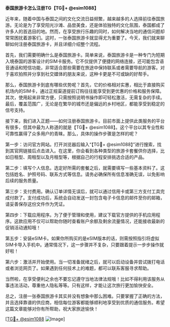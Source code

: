 **泰国旅游卡怎么注册TG【TG💪+ @esim1088】**

近年来，随着中国与泰国之间的文化交流日益频繁，越来越多的人选择前往泰国旅游。无论是为了享受阳光沙滩、品尝美食，还是体验独特的文化氛围，泰国都成了许多人的首选目的地。然而，在享受旅行乐趣的同时，如何解决当地的通信问题却常常困扰着游客们。这时，一张泰国旅游卡就显得尤为重要了。今天，我们就来聊聊如何注册泰国旅游卡，并且详细介绍整个流程。

首先，我们需要明确什么是泰国旅游卡。简单来说，泰国旅游卡是一种专门为短期入境泰国的游客设计的SIM卡服务。它不仅提供了便捷的网络连接，还可能包含语音通话和短信功能，非常适合那些需要在旅途中保持联系或者需要导航的游客。对于喜欢拍照并分享到社交媒体的朋友来说，这种卡更是不可或缺的好帮手。

那么，泰国旅游卡到底有哪些优势呢？首先，它的价格相对实惠，相比于直接购买机场内的SIM卡，通过正规渠道提前订购往往能享受到更优惠的价格和服务保障。其次，使用起来非常方便，只需按照说明书操作即可轻松激活，无需复杂的手续。最后，覆盖范围广，无论是在繁华的城市还是偏远的乡村地区，都能享受到稳定的信号支持。

接下来，我们进入正题——如何注册泰国旅游卡。目前市面上提供此类服务的平台有很多，但其中最为人称道的就是【TG💪+ @esim1088】。这个平台以其专业性和可靠性赢得了众多用户的青睐。那么，具体的操作步骤是怎样的呢？

第一步：访问官方网站。打开浏览器后输入“【TG💪+ @esim1088】”进行搜索，找到其官网链接后点击进入。在这里，你会看到各种类型的旅游卡套餐供你选择，比如日租型、周租型以及月租型等，根据自己的行程安排挑选合适的产品。

第二步：填写个人信息。选定好所需的套餐之后，就需要填写一些基本资料了。这包括姓名、护照号码、联系方式等信息。请务必确保所有信息准确无误，以免影响后续的服务质量。

第三步：支付费用。确认订单详情无误后，就可以通过信用卡或第三方支付工具完成付款了。支付成功后，系统会自动发送一封包含电子卡信息的邮件至你的邮箱，请妥善保存这份文件作为凭证。

第四步：下载应用程序。为了便于管理和使用，建议下载官方提供的手机应用程序。这款应用不仅可以帮助你随时查看账户余额及剩余流量情况，还能接收最新的促销活动通知哦！

第五步：安装eSIM卡。如果你所购买的是eSIM版本的话，则需按照指引将虚拟SIM卡导入手机中。通常情况下，这一步骤并不复杂，只要跟着提示一步步操作就好啦！

第六步：激活并开始使用。当一切准备就绪之后，就可以启动设备并尝试拨打电话或者浏览网页了。如果遇到任何技术上的难题，都可以联系客服寻求帮助。

当然啦，在享受便利之余也不要忘记遵守当地法律法规哦！比如不得利用该服务从事违法活动，尊重他人隐私等等。只有这样，才能让这次旅行更加愉快安全。

总之，注册一张泰国旅游卡其实并没有想象中那么困难。只要掌握了正确的方法，并且选择靠谱的供应商，相信每位游客都能够顺利地享受到优质的通信服务。希望这篇文章能够对你有所帮助，祝大家旅途愉快！

[[TG💪+ @esim1088](https://t.me/s/esim1088) ![Image](https://i.postimg.cc/4NQfJmqS/Snipaste-2025-05-13-00-14-12.png)]
